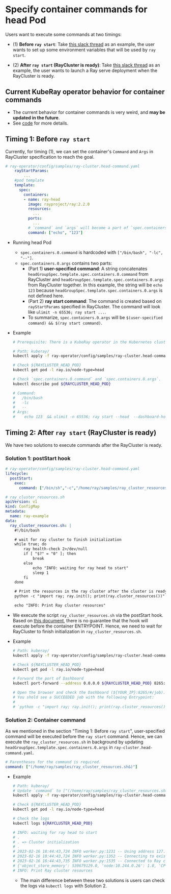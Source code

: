 # Specify container commands for head Pod
Users want to execute some commands at two timings:

* (1) **Before `ray start`**: Take [this slack thread](https://ray-distributed.slack.com/archives/C02GFQ82JPM/p1675378764037199) as an example, the user wants to set up some environment variables that will be used by `ray start`.

* (2) **After `ray start` (RayCluster is ready)**: Take [this slack thread](https://ray-distributed.slack.com/archives/C02GFQ82JPM/p1669647595429959) as an example, the user wants to launch a Ray serve deployment when the RayCluster is ready.

## Current KubeRay operator behavior for container commands
* The current behavior for container commands is very weird, and **may be updated in the future**.
* See [code](https://github.com/ray-project/kuberay/blob/47148921c7d14813aea26a7974abda7cf22bbc52/ray-operator/controllers/ray/common/pod.go#L301-L326) for more details.

## Timing 1: Before `ray start`
Currently, for timing (1), we can set the container's `Command` and `Args` in RayCluster specification to reach the goal.

```yaml
# ray-operator/config/samples/ray-cluster.head-command.yaml
    rayStartParams:
        ...
    #pod template
    template:
      spec:
        containers:
        - name: ray-head
          image: rayproject/ray:2.2.0
          resources:
            ...
          ports:
            ...
          # `command` and `args` will become a part of `spec.containers.0.args` in the head Pod.
          command: ["echo", "123"]
```
* Running head Pod
  * `spec.containers.0.command` is hardcoded with `["/bin/bash", "-lc", "--"]`.
  * `spec.containers.0.args` contains two parts:
    * (Part 1) **user-specified command**: A string concatenates `headGroupSpec.template.spec.containers.0.command` from RayCluster and `headGroupSpec.template.spec.containers.0.args` from RayCluster together. In this example, the string will be `echo 123` because `headGroupSpec.template.spec.containers.0.args` is not defined here.
    * (Part 2) **ray start command**: The command is created based on `rayStartParams` specified in RayCluster. The command will look like `ulimit -n 65536; ray start ...`.
    * To summarize, `spec.containers.0.args` will be `$(user-specified command) && $(ray start command)`.

* Example
    ```sh
    # Prerequisite: There is a KubeRay operator in the Kubernetes cluster.

    # Path: kuberay/
    kubectl apply -f ray-operator/config/samples/ray-cluster.head-command.yaml

    # Check ${RAYCLUSTER_HEAD_POD}
    kubectl get pod -l ray.io/node-type=head

    # Check `spec.containers.0.command` and `spec.containers.0.args`.
    kubectl describe pod ${RAYCLUSTER_HEAD_POD}

    # Command:
    #   /bin/bash
    #   -lc
    #   --
    # Args:
    #    echo 123  && ulimit -n 65536; ray start --head  --dashboard-host=0.0.0.0  --num-cpus=1  --block  --metrics-export-port=8080  --memory=2147483648
    ```


## Timing 2: After `ray start` (RayCluster is ready)
We have two solutions to execute commands after the RayCluster is ready.

### Solution 1: postStart hook
```yaml
# ray-operator/config/samples/ray-cluster.head-command.yaml
lifecycle:
  postStart:
    exec:
      command: ["/bin/sh","-c","/home/ray/samples/ray_cluster_resources.sh"]

# ray_cluster_resources.sh
apiVersion: v1
kind: ConfigMap
metadata:
  name: ray-example
data:
  ray_cluster_resources.sh: |
    #!/bin/bash

    # wait for ray cluster to finish initialization
    while true; do
        ray health-check 2>/dev/null
        if [ "$?" = "0" ]; then
            break
        else
            echo "INFO: waiting for ray head to start"
            sleep 1
        fi
    done

    # Print the resources in the ray cluster after the cluster is ready.
    python -c "import ray; ray.init(); print(ray.cluster_resources())"

    echo "INFO: Print Ray cluster resources"
```
* We execute the script `ray_cluster_resources.sh` via the postStart hook. Based on [this document](https://kubernetes.io/docs/concepts/containers/container-lifecycle-hooks/#container-hooks), there is no guarantee that the hook will execute before the container ENTRYPOINT. Hence, we need to wait for RayCluster to finish initialization in `ray_cluster_resources.sh`.

* Example
    ```sh
    # Path: kuberay/
    kubectl apply -f ray-operator/config/samples/ray-cluster.head-command.yaml

    # Check ${RAYCLUSTER_HEAD_POD}
    kubectl get pod -l ray.io/node-type=head

    # Forward the port of Dashboard
    kubectl port-forward --address 0.0.0.0 ${RAYCLUSTER_HEAD_POD} 8265:8265

    # Open the browser and check the Dashboard (${YOUR_IP}:8265/#/job).
    # You shold see a SUCCEEDED job with the following Entrypoint:
    # 
    # `python -c "import ray; ray.init(); print(ray.cluster_resources())"`
    ```

### Solution 2: Container command
As we mentioned in the section "Timing 1: Before `ray start`", user-specified command will be executed before the `ray start` command. Hence, we can execute the `ray_cluster_resources.sh` in background by updating `headGroupSpec.template.spec.containers.0.args` in `ray-cluster.head-command.yaml`.

```yaml
# Parentheses for the command is required.
command: ["(/home/ray/samples/ray_cluster_resources.sh&)"]
```

* Example
    ```sh
    # Path: kuberay/
    # Update `command` to ["(/home/ray/samples/ray_cluster_resources.sh&)"] and comment out `postStart`.
    kubectl apply -f ray-operator/config/samples/ray-cluster.head-command.yaml

    # Check ${RAYCLUSTER_HEAD_POD}
    kubectl get pod -l ray.io/node-type=head

    # Check the logs
    kubectl logs ${RAYCLUSTER_HEAD_POD}

    # INFO: waiting for ray head to start
    # .
    # . => Cluster initialization
    # .
    # 2023-02-16 18:44:43,724 INFO worker.py:1231 -- Using address 127.0.0.1:6379 set in the environment variable RAY_ADDRESS
    # 2023-02-16 18:44:43,724 INFO worker.py:1352 -- Connecting to existing Ray cluster at address: 10.244.0.26:6379...
    # 2023-02-16 18:44:43,735 INFO worker.py:1535 -- Connected to Ray cluster. View the dashboard at http://10.244.0.26:8265
    # {'object_store_memory': 539679129.0, 'node:10.244.0.26': 1.0, 'CPU': 1.0, 'memory': 2147483648.0}
    # INFO: Print Ray cluster resources
    ```
    * The main difference between these two solutions is users can check the logs via `kubectl logs` with Solution 2.
